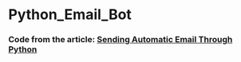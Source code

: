 # Python_Email_Bot
### Code from the article: [Sending Automatic Email Through Python](https://nodejs.org/)
